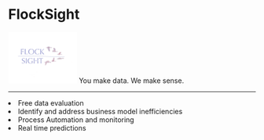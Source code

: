 # FlockSight
<img src="card.png" width="140"> You make data.  We make sense.
<hr>
<li> Free data evaluation
<li> Identify and address business model inefficiencies
<li> Process Automation and monitoring
<li> Real time predictions
